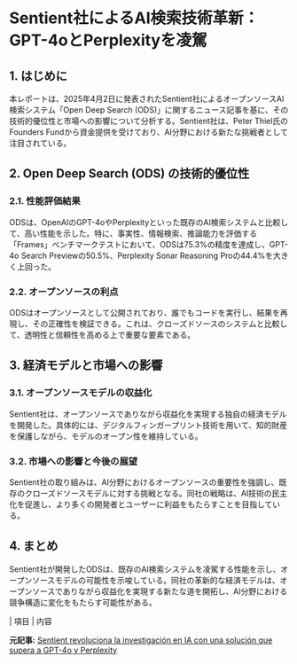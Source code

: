 # Sentient社によるAI検索技術革新：GPT-4oとPerplexityを凌駕

## 1. はじめに

本レポートは、2025年4月2日に発表されたSentient社によるオープンソースAI検索システム「Open Deep Search (ODS)」に関するニュース記事を基に、その技術的優位性と市場への影響について分析する。Sentient社は、Peter Thiel氏のFounders Fundから資金提供を受けており、AI分野における新たな挑戦者として注目されている。

## 2. Open Deep Search (ODS) の技術的優位性

### 2.1. 性能評価結果

ODSは、OpenAIのGPT-4oやPerplexityといった既存のAI検索システムと比較して、高い性能を示した。特に、事実性、情報検索、推論能力を評価する「Frames」ベンチマークテストにおいて、ODSは75.3%の精度を達成し、GPT-4o Search Previewの50.5%、Perplexity Sonar Reasoning Proの44.4%を大きく上回った。

### 2.2. オープンソースの利点

ODSはオープンソースとして公開されており、誰でもコードを実行し、結果を再現し、その正確性を検証できる。これは、クローズドソースのシステムと比較して、透明性と信頼性を高める上で重要な要素である。

## 3. 経済モデルと市場への影響

### 3.1. オープンソースモデルの収益化

Sentient社は、オープンソースでありながら収益化を実現する独自の経済モデルを開発した。具体的には、デジタルフィンガープリント技術を用いて、知的財産を保護しながら、モデルのオープン性を維持している。

### 3.2. 市場への影響と今後の展望

Sentient社の取り組みは、AI分野におけるオープンソースの重要性を強調し、既存のクローズドソースモデルに対する挑戦となる。同社の戦略は、AI技術の民主化を促進し、より多くの開発者とユーザーに利益をもたらすことを目指している。

## 4. まとめ

Sentient社が開発したODSは、既存のAI検索システムを凌駕する性能を示し、オープンソースモデルの可能性を示唆している。同社の革新的な経済モデルは、オープンソースでありながら収益化を実現する新たな道を開拓し、AI分野における競争構造に変化をもたらす可能性がある。

| 項目 | 内容 

**元記事:** [Sentient revoluciona la investigación en IA con una solución que supera a GPT-4o y Perplexity](https://www.cointribune.com/es/sentient-revoluciona-la-investigacion-en-ia-con-una-solucion-que-supera-a-gpt-4o-y-perplexity/)
